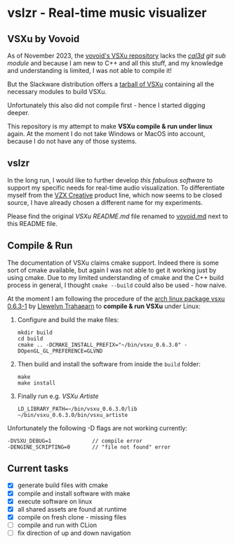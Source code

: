 # vslzr - Real-time music visualizer

## VSXu by Vovoid

As of November 2023, the [vovoid's VSXu repository](https://github.com/vovoid/vsxu) lacks the *[cal3d](https://github.com/mp3butcher/Cal3D) git sub module* and because I am new to C++ and all this stuff, and my knowledge and understanding is limited, I was not able to compile it!

But the Slackware distribution offers a [tarball of VSXu](https://slackbuilds.org/repository/15.0/graphics/vsxu/?search=vsxu) containing all the necessary modules to build VSXu.

Unfortunately this also did not compile first - hence I started digging deeper. 

This repository is my attempt to make **VSXu compile & run under linux** again. At the moment I do not take Windows or MacOS into account, because I do not have any of those systems.

## vslzr

In the long run, I would like to further develop *this fabulous software* to support my specific needs for real-time audio visualization. To differentiate myself from the [VZX Creative](https://store.steampowered.com/app/1740670/VZX_Creative/) product line, which now seems to be closed source, I have already chosen a different name for my experiments.

Please find the original *VSXu README.md* file renamed to [vovoid.md](./vovoid.md) next to this README file.

## Compile & Run

The documentation of VSXu claims cmake support. Indeed there is some sort of cmake available, but again I was not able to get it working just by using cmake. Due to my limited understanding of cmake and the C++ build process in general, I thought `cmake --build` could also be used - how naive.

At the moment I am following the procedure of the [arch linux package vsxu 0.6.3-1](https://aur.archlinux.org/packages/vsxu) by [Llewelyn Trahaearn](https://github.com/WoefulDerelict) to **compile & run VSXu** under Linux:

1. Configure and build the make files:

       mkdir build
       cd build
       cmake .. -DCMAKE_INSTALL_PREFIX="~/bin/vsxu_0.6.3.0" -DOpenGL_GL_PREFERENCE=GLVND

 2. Then build and install the software from inside the `build` folder:

        make
        make install

3. Finally run e.g. *VSXu Artiste*

       LD_LIBRARY_PATH=~/bin/vsxu_0.6.3.0/lib ~/bin/vsxu_0.6.3.0/bin/vsxu_artiste

Unfortunately the following -D flags are not working currently:

	-DVSXU_DEBUG=1             // compile error
	-DENGINE_SCRIPTING=0       // "file not found" error

## Current tasks

- [x] generate build files with cmake
- [x] compile and install software with make
- [x] execute software on linux
- [x] all shared assets are found at runtime
- [x] compile on fresh clone - missing files
- [ ] compile and run with CLion
- [ ] fix direction of up and down navigation
